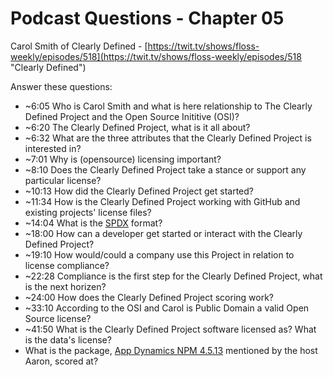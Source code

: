 # Podcast Questions - Chapter 05

Carol Smith of Clearly Defined - [https://twit.tv/shows/floss-weekly/episodes/518](https://twit.tv/shows/floss-weekly/episodes/518 "Clearly Defined")

Answer these questions:

* ~6:05 Who is Carol Smith and what is here relationship to The Clearly Defined Project and the Open Source Inititive (OSI)?
* ~6:20 The Clearly Defined Project, what is it all about?
* ~6:32 What are the three attributes that the Clearly Defined Project is interested in?
* ~7:01 Why is (opensource) licensing important?
* ~8:10 Does the Clearly Defined Project take a stance or support any particular license?
* ~10:13 How did the Clearly Defined Project get started?
* ~11:34 How is the Clearly Defined Project working with GitHub and existing projects' license files?
* ~14:04 What is the [SPDX](https://spdx.org/licenses/ "SPDX website") format?
* ~18:00 How can a developer get started or interact with the Clearly Defined Project?
* ~19:10 How would/could a company use this Project in relation to license compliance?
* ~22:28 Compliance is the first step for the Clearly Defined Project, what is the next horizen?
* ~24:00 How does the Clearly Defined Project scoring work?
* ~33:10 According to the OSI and Carol is Public Domain a valid Open Source license?
* ~41:50 What is the Clearly Defined Project software licensed as?  What is the data's license?
* What is the package, [App Dynamics NPM 4.5.13](https://clearlydefined.io/workspace "Clearly Defined website") mentioned by the host Aaron, scored at?
